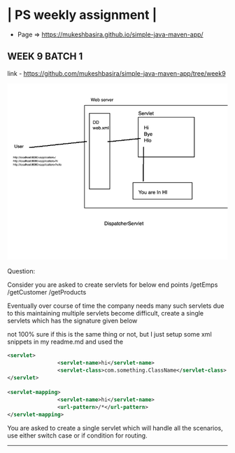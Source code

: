 
| PS weekly assignment |
========================

* Page => https://mukeshbasira.github.io/simple-java-maven-app/


## WEEK 9 BATCH 1

link - https://github.com/mukeshbasira/simple-java-maven-app/tree/week9


![Alt text](UML.png?raw=true "UML_Diagram_For_Web_App")


Question:

Consider you are asked to create servlets for below end points
/getEmps
/getCustomer
/getProducts

Eventually over course of time the company needs many such servlets due to this maintaining multiple servlets become difficult, create a single servlets which has the signature given below


not 100% sure if this is the same thing or not, but I just setup some xml snippets in my readme.md and used the

```xml
<servlet>
                <servlet-name>hi</servlet-name>
                <servlet-class>com.something.ClassName</servlet-class>
</servlet>

<servlet-mapping>
                <servlet-name>hi</servlet-name>
                <url-pattern>/*</url-pattern>
</servlet-mapping>
```


You are asked to create a single servlet which will handle all the scenarios, use either switch case or if condition for routing.

------------------------------------------------------------------------
